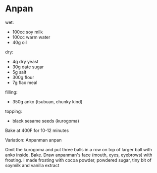 # Anpan

wet:
- 100cc soy milk
- 100cc warm water
- 40g oil

dry:
- 4g dry yeast
- 30g date sugar
- 5g salt
- 300g flour
- 7g flax meal

filling:
- 350g anko (tsubuan, chunky kind)

topping:
- black sesame seeds (kurogoma)

Bake at 400F for 10-12 minutes

Variation: Anpanman anpan

Omit the kurogoma and put three balls in a row on top of larger ball with anko inside. Bake. Draw anpanman's face (mouth, eyes, eyebrows) with frosting. I made frosting with cocoa powder, powdered sugar, tiny bit of soymilk and vanilla extract